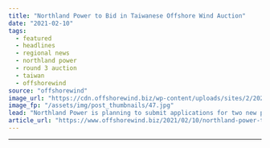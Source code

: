 ```yaml
---
title: "Northland Power to Bid in Taiwanese Offshore Wind Auction"
date: "2021-02-10"
tags: 
  - featured
  - headlines
  - regional news
  - northland power
  - round 3 auction
  - taiwan
  - offshorewind
source: "offshorewind"
image_url: "https://cdn.offshorewind.biz/wp-content/uploads/sites/2/2021/02/10095005/Screenshot_2.jpg"
image_fp: "/assets/img/post_thumbnails/47.jpg"
lead: "Northland Power is planning to submit applications for two new proposed development sites in"
article_url: "https://www.offshorewind.biz/2021/02/10/northland-power-to-bid-in-taiwanese-offshore-wind-auction/"
---
```


---

